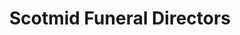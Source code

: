 ---
title: "Scotmid Funeral Directors"
url: /edinburgh/scotmid-funeral-directors/
shop: Bestattungen
---